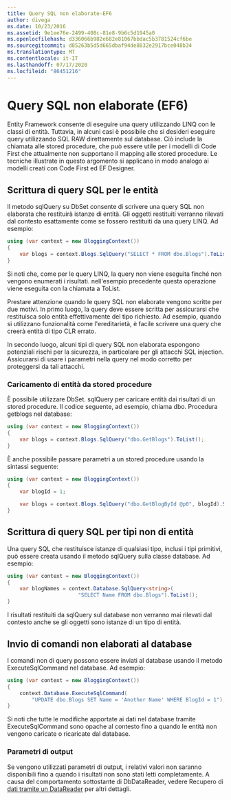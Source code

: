 ```yaml
---
title: Query SQL non elaborate-EF6
author: divega
ms.date: 10/23/2016
ms.assetid: 9e1ee76e-2499-408c-81e8-9b6c5d1945a0
ms.openlocfilehash: d336066b982e682e81067bbdac5b3781524cf6be
ms.sourcegitcommit: d85263b5d5d665dbaf94de8832e2917bce048b34
ms.translationtype: MT
ms.contentlocale: it-IT
ms.lasthandoff: 07/17/2020
ms.locfileid: "86451216"
---
```

# <a name="raw-sql-queries-ef6"></a>Query SQL non elaborate (EF6)

Entity Framework consente di eseguire una query utilizzando LINQ con le classi di entità. Tuttavia, in alcuni casi è possibile che si desideri eseguire query utilizzando SQL RAW direttamente sul database. Ciò include la chiamata alle stored procedure, che può essere utile per i modelli di Code First che attualmente non supportano il mapping alle stored procedure. Le tecniche illustrate in questo argomento si applicano in modo analogo ai modelli creati con Code First ed EF Designer.  

## <a name="writing-sql-queries-for-entities"></a>Scrittura di query SQL per le entità  

Il metodo sqlQuery su DbSet consente di scrivere una query SQL non elaborata che restituirà istanze di entità. Gli oggetti restituiti verranno rilevati dal contesto esattamente come se fossero restituiti da una query LINQ. Ad esempio:  

``` csharp  
using (var context = new BloggingContext())
{
    var blogs = context.Blogs.SqlQuery("SELECT * FROM dbo.Blogs").ToList();
}
```  

Si noti che, come per le query LINQ, la query non viene eseguita finché non vengono enumerati i risultati. nell'esempio precedente questa operazione viene eseguita con la chiamata a ToList.  

Prestare attenzione quando le query SQL non elaborate vengono scritte per due motivi. In primo luogo, la query deve essere scritta per assicurarsi che restituisca solo entità effettivamente del tipo richiesto. Ad esempio, quando si utilizzano funzionalità come l'ereditarietà, è facile scrivere una query che creerà entità di tipo CLR errato.  

In secondo luogo, alcuni tipi di query SQL non elaborata espongono potenziali rischi per la sicurezza, in particolare per gli attacchi SQL injection. Assicurarsi di usare i parametri nella query nel modo corretto per proteggersi da tali attacchi.  

### <a name="loading-entities-from-stored-procedures"></a>Caricamento di entità da stored procedure  

È possibile utilizzare DbSet. sqlQuery per caricare entità dai risultati di un stored procedure. Il codice seguente, ad esempio, chiama dbo. Procedura getblogs nel database:  

``` csharp
using (var context = new BloggingContext())
{
    var blogs = context.Blogs.SqlQuery("dbo.GetBlogs").ToList();
}
```  

È anche possibile passare parametri a un stored procedure usando la sintassi seguente:  

``` csharp
using (var context = new BloggingContext())
{
    var blogId = 1;

    var blogs = context.Blogs.SqlQuery("dbo.GetBlogById @p0", blogId).Single();
}
```  

## <a name="writing-sql-queries-for-non-entity-types"></a>Scrittura di query SQL per tipi non di entità  

Una query SQL che restituisce istanze di qualsiasi tipo, inclusi i tipi primitivi, può essere creata usando il metodo sqlQuery sulla classe database. Ad esempio:  

``` csharp
using (var context = new BloggingContext())
{
    var blogNames = context.Database.SqlQuery<string>(
                       "SELECT Name FROM dbo.Blogs").ToList();
}
```  

I risultati restituiti da sqlQuery sul database non verranno mai rilevati dal contesto anche se gli oggetti sono istanze di un tipo di entità.  

## <a name="sending-raw-commands-to-the-database"></a>Invio di comandi non elaborati al database  

I comandi non di query possono essere inviati al database usando il metodo ExecuteSqlCommand nel database. Ad esempio:  

``` csharp
using (var context = new BloggingContext())
{
    context.Database.ExecuteSqlCommand(
        "UPDATE dbo.Blogs SET Name = 'Another Name' WHERE BlogId = 1");
}
```  

Si noti che tutte le modifiche apportate ai dati nel database tramite ExecuteSqlCommand sono opache al contesto fino a quando le entità non vengono caricate o ricaricate dal database.  

### <a name="output-parameters"></a>Parametri di output  

Se vengono utilizzati parametri di output, i relativi valori non saranno disponibili fino a quando i risultati non sono stati letti completamente. A causa del comportamento sottostante di DbDataReader, vedere Recupero di [dati tramite un DataReader](https://go.microsoft.com/fwlink/?LinkID=398589) per altri dettagli.  
